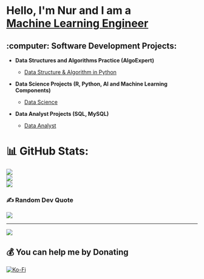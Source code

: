 <h1>Hello, I'm Nur and I am a<br/><a href="https://github.com/memetnur">Machine Learning Engineer</a>

<h2> :computer: Software Development Projects:</h2>

- <b>Data Structures and Algorithms Practice (AlgoExpert)</b>
  - [Data Structure & Algorithm in Python](https://github.com/memetnur/data-structure-and-algorithm)
  
- <b>Data Science Projects (R, Python, AI and Machine Learning Components)</b>
  - [Data Science](https://github.com/memetnur/data-science) 

- <b>Data Analyst Projects (SQL, MySQL)</b>
  - [Data Analyst](https://github.com/memetnur/data-analysis) 


# 📊 GitHub Stats:
![](https://github-readme-stats.vercel.app/api?username=memetnur&theme=solarized-dark&hide_border=false&include_all_commits=false&count_private=true)<br/>
![](https://github-readme-streak-stats.herokuapp.com/?user=memetnur&theme=solarized-dark&hide_border=false)<br/>
![](https://github-readme-stats.vercel.app/api/top-langs/?username=memetnur&theme=solarized-dark&hide_border=false&include_all_commits=false&count_private=true&layout=compact)

### ✍️ Random Dev Quote
![](https://quotes-github-readme.vercel.app/api?type=horizontal&theme=radical)

---
[![](https://visitcount.itsvg.in/api?id=memetnur&icon=0&color=0)](https://visitcount.itsvg.in)

 ## 💰 You can help me by Donating
  [![Ko-Fi](https://img.shields.io/badge/Ko--fi-F16061?style=for-the-badge&logo=ko-fi&logoColor=white)](https://ko-fi.com/nuridev) 

  <!-- Proudly created with GPRM ( https://gprm.itsvg.in ) -->
  
